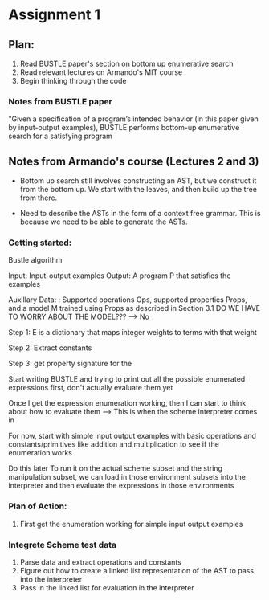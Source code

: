 # Assignment 1


## Plan:

1. Read BUSTLE paper's section on bottom up enumerative search
2. Read relevant lectures on Armando's MIT course
3. Begin thinking through the code



### Notes from BUSTLE paper
"Given a specification of a program’s intended behavior (in this paper given by input-output examples), BUSTLE performs bottom-up enumerative search for a satisfying program



## Notes from Armando's course (Lectures 2 and 3)
- Bottom up search still involves constructing an AST, but we construct it from the bottom up. We start with the leaves, and then build up the tree from there.

- Need to describe the ASTs in the form of a context free grammar. This is because we need to be able to generate the ASTs.



### Getting started:

Bustle algorithm

Input: Input-output examples
Output: A program P that satisfies the examples

Auxillary Data: : Supported operations Ops, supported properties Props, and a model M trained using Props as described in Section 3.1
DO WE HAVE TO WORRY ABOUT THE MODEL??? --> No


Step 1: E is a dictionary that maps integer weights to terms with that weight

Step 2: Extract constants

Step 3: get property signature for the





Start writing BUSTLE and trying to print out all the possible enumerated expressions first, don't actually evaluate them yet

Once I get the expression enumeration working, then I can start to think about how to evaluate them --> This is when the scheme interpreter comes in



For now, start with simple input output examples with basic operations and constants/primitives like addition and multiplication to see if the enumeration works

Do this later
To run it on the actual scheme subset and the string manipulation subset, we can load in those environment subsets into the interpreter and then evaluate the expressions in those environments






### Plan of Action:
1. First get the enumeration working for simple input output examples



### Integrete Scheme test data
1. Parse data and extract operations and constants
2. Figure out how to create a linked list representation of the AST to pass into the interpreter
3. Pass in the linked list for evaluation in the interpreter
